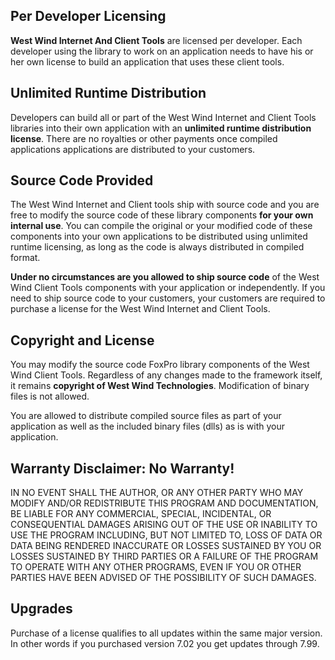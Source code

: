 ﻿## Per Developer Licensing
**West Wind Internet And Client Tools** are licensed per developer. Each developer using the library to work on an application needs to have his or her own license to build an application that uses these client tools.

## Unlimited Runtime Distribution
Developers can build all or part of the West Wind Internet and Client Tools libraries into their own application with an **unlimited runtime distribution license**. There are no royalties or other payments once compiled applications applications are distributed to your customers.

## Source Code Provided
The West Wind Internet and Client tools ship with source code and you are free to modify the source code of these library components **for your own internal use**. You can compile the original or your modified code of these components into your own applications to be distributed using unlimited runtime licensing, as long as the code is always distributed in compiled format.

**Under no circumstances are you allowed to ship source code** of the West Wind Client Tools components with your application or independently. If you need to ship source code to your customers, your customers are required to purchase a license for the West Wind Internet and Client Tools.

## Copyright and License 
You may modify the source code FoxPro library components of the West Wind Client Tools. Regardless of any changes made to the framework itself, it remains **copyright of West Wind Technologies**.  Modification of binary files is not allowed.

You are allowed to distribute compiled source files as part of your application as well as the included binary files (dlls) as is with your application.

## Warranty Disclaimer: No Warranty!
IN NO EVENT SHALL THE AUTHOR, OR ANY OTHER PARTY WHO MAY MODIFY AND/OR REDISTRIBUTE THIS PROGRAM AND DOCUMENTATION, BE LIABLE FOR ANY COMMERCIAL, SPECIAL, INCIDENTAL, OR CONSEQUENTIAL DAMAGES ARISING OUT OF THE USE OR INABILITY TO USE THE PROGRAM INCLUDING, BUT NOT LIMITED TO, LOSS OF DATA OR DATA BEING RENDERED INACCURATE OR LOSSES SUSTAINED BY YOU OR LOSSES SUSTAINED BY THIRD PARTIES OR A FAILURE OF THE PROGRAM TO OPERATE WITH ANY OTHER PROGRAMS, EVEN IF YOU OR OTHER PARTIES HAVE BEEN ADVISED OF THE POSSIBILITY OF SUCH DAMAGES.

## Upgrades
Purchase of a license qualifies to all updates within the same major version. In other words if you purchased version 7.02 you get updates through 7.99.